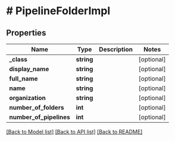 # # PipelineFolderImpl

## Properties

Name | Type | Description | Notes
------------ | ------------- | ------------- | -------------
**_class** | **string** |  | [optional]
**display_name** | **string** |  | [optional]
**full_name** | **string** |  | [optional]
**name** | **string** |  | [optional]
**organization** | **string** |  | [optional]
**number_of_folders** | **int** |  | [optional]
**number_of_pipelines** | **int** |  | [optional]

[[Back to Model list]](../../README.md#models) [[Back to API list]](../../README.md#endpoints) [[Back to README]](../../README.md)

